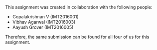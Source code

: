 This assignment was created in collaboration with the following people:
- Gopalakrishnan V (IMT2016001)
- Vibhav Agarwal (IMT2016003)
- Aayush Grover (IMT2016005)

Therefore, the same submission can be found for all four of us for this assignment.
